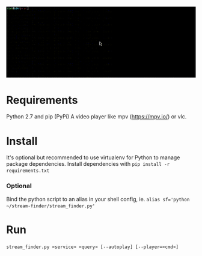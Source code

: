 ![Example of use](examples/example-use.gif)

# Requirements
Python 2.7 and pip (PyPi)
A video player like mpv (https://mpv.io/) or vlc.

# Install

It's optional but recommended to use virtualenv for Python to manage package dependencies.
Install dependencies with ```pip install -r requirements.txt```

### Optional
Bind the python script to an alias in your shell config,
ie. ```alias sf='python ~/stream-finder/stream_finder.py'```

# Run
```stream_finder.py <service> <query> [--autoplay] [--player=<cmd>]```







